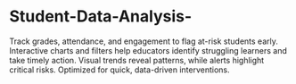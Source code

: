 # Student-Data-Analysis-
Track grades, attendance, and engagement to flag at-risk students early. Interactive charts and filters help educators identify struggling learners and take timely action. Visual trends reveal patterns, while alerts highlight critical risks. Optimized for quick, data-driven interventions.
